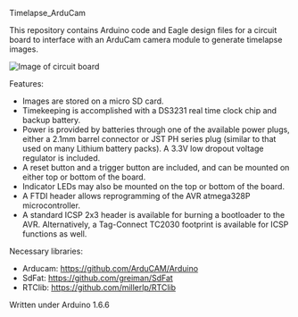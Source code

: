 Timelapse_ArduCam

This repository contains Arduino code and Eagle design files for a circuit board to interface
with an ArduCam camera module to generate timelapse images. 

![Image of circuit board](https://github.com/millerlp/Time_lapse_arducam/img/Timelapse_ArduCam_RevB.jpg)

Features:
* Images are stored on a micro SD card.
* Timekeeping is accomplished with a DS3231 real time clock chip and backup battery.
* Power is provided by batteries through one of the available power plugs, either a 2.1mm barrel
connector or JST PH series plug (similar to that used on many Lithium battery packs). A 3.3V 
low dropout voltage regulator is included. 
* A reset button and a trigger button are included, and can be mounted on either top or bottom 
of the board. 
* Indicator LEDs may also be mounted on the top or bottom of the board. 
* A FTDI header allows reprogramming of the AVR atmega328P microcontroller.
* A standard ICSP 2x3 header is available for burning a bootloader to the AVR. Alternatively, 
a Tag-Connect TC2030 footprint is available for ICSP functions as well. 

Necessary libraries:
* Arducam: https://github.com/ArduCAM/Arduino
* SdFat: https://github.com/greiman/SdFat
* RTClib: https://github.com/millerlp/RTClib

Written under Arduino 1.6.6